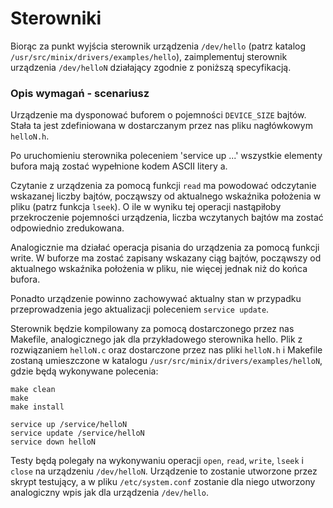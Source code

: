 # Sterowniki

Biorąc za punkt wyjścia sterownik urządzenia `/dev/hello` (patrz katalog `/usr/src/minix/drivers/examples/hello`), zaimplementuj sterownik urządzenia `/dev/helloN` działający zgodnie z poniższą specyfikacją.

### Opis wymagań - scenariusz

Urządzenie ma dysponować buforem o pojemności `DEVICE_SIZE` bajtów. Stała ta jest zdefiniowana w dostarczanym przez nas pliku nagłówkowym `helloN.h`.

Po uruchomieniu sterownika poleceniem 'service up ...' wszystkie elementy bufora mają zostać wypełnione kodem ASCII litery a.

Czytanie z urządzenia za pomocą funkcji `read` ma powodować odczytanie wskazanej liczby bajtów, począwszy od aktualnego wskaźnika położenia w pliku (patrz funkcja `lseek`). O ile w wyniku tej operacji nastąpiłoby przekroczenie pojemności urządzenia, liczba wczytanych bajtów ma zostać odpowiednio zredukowana.

Analogicznie ma działać operacja pisania do urządzenia za pomocą funkcji write. W buforze ma zostać zapisany wskazany ciąg bajtów, począwszy od aktualnego wskaźnika położenia w pliku, nie więcej jednak niż do końca bufora.

Ponadto urządzenie powinno zachowywać aktualny stan w przypadku przeprowadzenia jego aktualizacji poleceniem `service update`.

Sterownik będzie kompilowany za pomocą dostarczonego przez nas Makefile, analogicznego jak dla przykładowego sterownika hello. Plik z rozwiązaniem `helloN.c` oraz dostarczone przez nas pliki `helloN.h` i Makefile zostaną umieszczone w katalogu `/usr/src/minix/drivers/examples/helloN`, gdzie będą wykonywane polecenia:

    make clean
    make
    make install
    
    service up /service/helloN
    service update /service/helloN
    service down helloN

Testy będą polegały na wykonywaniu operacji `open`, `read`, `write`, `lseek` i `close` na urządzeniu `/dev/helloN`. Urządzenie to zostanie utworzone przez skrypt testujący, a w pliku `/etc/system.conf` zostanie dla niego utworzony analogiczny wpis jak dla urządzenia `/dev/hello`.
